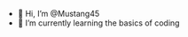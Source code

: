 - 👋 Hi, I’m @Mustang45
- 🌱 I’m currently learning the basics of coding

<!---
Mustang45/Mustang45 is a ✨ special ✨ repository because its `README.md` (this file) appears on your GitHub profile.
You can click the Preview link to take a look at your changes.
--->
